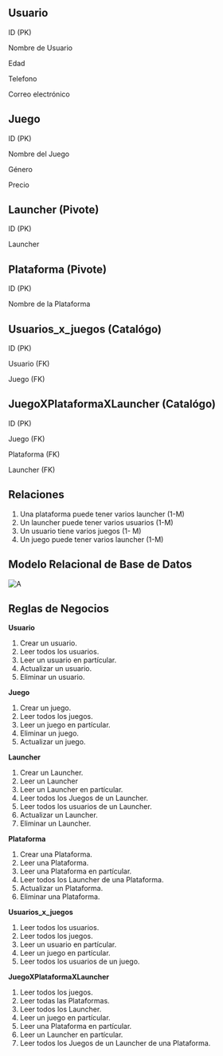 ## Usuario

ID (PK)

Nombre de Usuario

Edad

Telefono

Correo electrónico


## Juego

ID (PK)

Nombre del Juego

Género

Precio

## Launcher (Pivote)

ID (PK)

Launcher 

## Plataforma (Pivote)

ID (PK)

Nombre de la Plataforma 

## Usuarios_x_juegos (Catalógo)

ID (PK)

Usuario (FK)
 
Juego (FK)

## JuegoXPlataformaXLauncher  (Catalógo)

ID (PK)

Juego (FK)

Plataforma (FK)

Launcher (FK)


## Relaciones

 1. Una plataforma puede tener varios launcher (1-M)
 1. Un launcher puede tener varios usuarios (1-M)
  1. Un usuario tiene varios juegos (1- M)
 1. Un juego puede tener varios launcher (1-M)

## Modelo Relacional de Base de Datos

![A](https://cdn.discordapp.com/attachments/1012736848797380690/1035214654416363580/OnO.drawio_3.png)

## Reglas de Negocios

**Usuario**

 1. Crear un usuario.
 1. Leer todos los usuarios.
 1. Leer un usuario en partícular.
 1. Actualizar un usuario.
 1. Eliminar un usuario.

**Juego**

 1. Crear un juego.
 1. Leer todos los juegos.
 1. Leer un juego en partícular.
 1. Eliminar un juego.
 1. Actualizar un juego.

**Launcher**
1. Crear un Launcher.
1. Leer un Launcher
1. Leer un Launcher en partícular.
1. Leer todos los Juegos de un Launcher.
1. Leer todos los usuarios de un Launcher.
1. Actualizar un Launcher.
1. Eliminar un Launcher.

**Plataforma**
1. Crear una Plataforma.
1. Leer una Plataforma.
1. Leer una Plataforma en partícular.
1. Leer todos los Launcher de una Plataforma.
1. Actualizar un Plataforma.
1. Eliminar una Plataforma.

**Usuarios_x_juegos**
 1. Leer todos los usuarios.
 1. Leer todos los juegos.
 1. Leer un usuario en partícular.
 1. Leer un juego en partícular.
 1. Leer todos los usuarios de un juego.

**JuegoXPlataformaXLauncher**
 1. Leer todos los juegos.
 1. Leer todas las Plataformas.
 1. Leer todos los Launcher.
 1. Leer un juego en partícular.
 1. Leer una Plataforma en partícular.
 1. Leer un Launcher en partícular.
 1. Leer todos los Juegos de un Launcher de una Plataforma.

